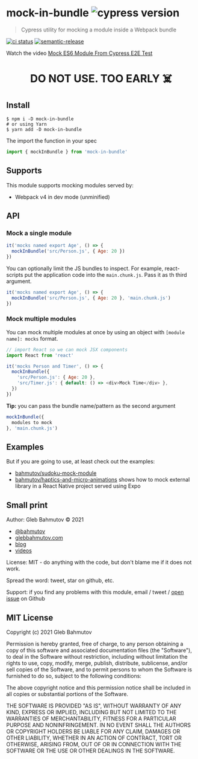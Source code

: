 # mock-in-bundle ![cypress version](https://img.shields.io/badge/cypress-8.3.1-brightgreen)
> Cypress utility for mocking a module inside a Webpack bundle

[![ci status][ci image]][ci url] [![semantic-release][semantic-image] ][semantic-url]

Watch the video [Mock ES6 Module From Cypress E2E Test](https://youtu.be/RAFdYqRO2vI)

<center>
<h1>DO NOT USE. TOO EARLY ☠️</h1>
</center>

## Install

```shell
$ npm i -D mock-in-bundle
# or using Yarn
$ yarn add -D mock-in-bundle
```

The import the function in your spec

```js
import { mockInBundle } from 'mock-in-bundle'
```

## Supports

This module supports mocking modules served by:

- Webpack v4 in dev mode (unminified)

## API

### Mock a single module

```js
it('mocks named export Age', () => {
  mockInBundle('src/Person.js', { Age: 20 })
})
```

You can optionally limit the JS bundles to inspect. For example, react-scripts put the application code into the `main.chunk.js`. Pass it as th third argument.

```js
it('mocks named export Age', () => {
  mockInBundle('src/Person.js', { Age: 20 }, 'main.chunk.js')
})
```

### Mock multiple modules

You can mock multiple modules at once by using an object with `[module name]: mocks` format.

```js
// import React so we can mock JSX components
import React from 'react'

it('mocks Person and Timer', () => {
  mockInBundle({
    'src/Person.js': { Age: 20 },
    'src/Timer.js': { default: () => <div>Mock Time</div> },
  })
})
```

**Tip:** you can pass the bundle name/pattern as the second argument

```js
mockInBundle({
  modules to mock
}, 'main.chunk.js')
```

## Examples

But if you are going to use, at least check out the examples:

- [bahmutov/sudoku-mock-module](https://github.com/bahmutov/sudoku-mock-module)
- [bahmutov/haptics-and-micro-animations](https://github.com/bahmutov/haptics-and-micro-animations) shows how to mock external library in a React Native project served using Expo

## Small print

Author: Gleb Bahmutov &copy; 2021

* [@bahmutov](https://twitter.com/bahmutov)
* [glebbahmutov.com](https://glebbahmutov.com)
* [blog](https://glebbahmutov.com/blog/)
* [videos](https://www.youtube.com/glebbahmutov)

License: MIT - do anything with the code, but don't blame me if it does not work.

Spread the word: tweet, star on github, etc.

Support: if you find any problems with this module, email / tweet /
[open issue](https://github.com/bahmutov/mock-in-bundle/issues) on Github

## MIT License

Copyright (c) 2021 Gleb Bahmutov

Permission is hereby granted, free of charge, to any person
obtaining a copy of this software and associated documentation
files (the "Software"), to deal in the Software without
restriction, including without limitation the rights to use,
copy, modify, merge, publish, distribute, sublicense, and/or sell
copies of the Software, and to permit persons to whom the
Software is furnished to do so, subject to the following
conditions:

The above copyright notice and this permission notice shall be
included in all copies or substantial portions of the Software.

THE SOFTWARE IS PROVIDED "AS IS", WITHOUT WARRANTY OF ANY KIND,
EXPRESS OR IMPLIED, INCLUDING BUT NOT LIMITED TO THE WARRANTIES
OF MERCHANTABILITY, FITNESS FOR A PARTICULAR PURPOSE AND
NONINFRINGEMENT. IN NO EVENT SHALL THE AUTHORS OR COPYRIGHT
HOLDERS BE LIABLE FOR ANY CLAIM, DAMAGES OR OTHER LIABILITY,
WHETHER IN AN ACTION OF CONTRACT, TORT OR OTHERWISE, ARISING
FROM, OUT OF OR IN CONNECTION WITH THE SOFTWARE OR THE USE OR
OTHER DEALINGS IN THE SOFTWARE.

[semantic-image]: https://img.shields.io/badge/%20%20%F0%9F%93%A6%F0%9F%9A%80-semantic--release-e10079.svg
[semantic-url]: https://github.com/semantic-release/semantic-release
[ci image]: https://github.com/bahmutov/mock-in-bundle/workflows/ci/badge.svg?branch=main
[ci url]: https://github.com/bahmutov/mock-in-bundle/actions
